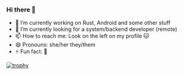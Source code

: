 ### Hi there 👋

- 🔭 I’m currently working on Rust, Android and some other stuff
- 👯 I’m currently looking for a system/backend developer (remote)
- 📫 How to reach me: Look on the left on my profile :cat:
- 😄 Pronouns: she/her they/them
- ⚡ Fun fact: :shrug:

[![trophy](https://github-profile-trophy.vercel.app/?username=KokaKiwi&theme=darkhub)](https://github.com/ryo-ma/github-profile-trophy)
